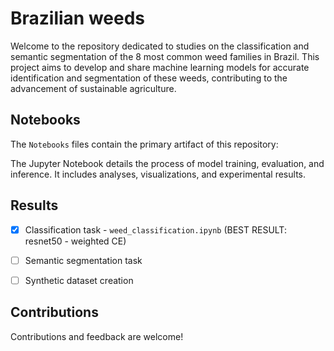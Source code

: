 # Brazilian weeds

Welcome to the repository dedicated to studies on the classification and semantic segmentation of the 8 most common weed families in Brazil. This project aims to develop and share machine learning models for accurate identification and segmentation of these weeds, contributing to the advancement of sustainable agriculture.

## Notebooks

The `Notebooks` files contain the primary artifact of this repository:

The Jupyter Notebook details the process of model training, evaluation, and inference. It includes analyses, visualizations, and experimental results. 

## Results

- [x] Classification task - `weed_classification.ipynb` (BEST RESULT: resnet50 - weighted CE)
- [ ] Semantic segmentation task 
- [ ] Synthetic dataset creation


## Contributions

Contributions and feedback are welcome!
